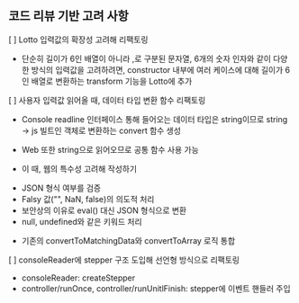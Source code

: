 ## 코드 리뷰 기반 고려 사항

[ ] Lotto 입력값의 확장성 고려해 리팩토링

-   단순히 길이가 6인 배열이 아니라 ,로 구분된 문자열, 6개의 숫자 인자와 같이 다양한 방식의 입력값을 고려하려면, constructor 내부에 여러 케이스에 대해 길이가 6인 배열로 변환하는 transform 기능을 Lotto에 추가

[ ] 사용자 입력값 읽어올 때, 데이터 타입 변환 함수 리팩토링

-   Console readline 인터페이스 통해 들어오는 데이터 타입은 string이므로 string -> js 빌트인 객체로 변환하는 convert 함수 생성

-   Web 또한 string으로 읽어오므로 공통 함수 사용 가능

-   이 때, 웹의 특수성 고려해 작성하기

*   JSON 형식 여부를 검증
*   Falsy 값("", NaN, false)의 의도적 처리
*   보안상의 이유로 eval() 대신 JSON 형식으로 변환
*   null, undefined와 같은 키워드 처리

-   기존의 convertToMatchingData와 convertToArray 로직 통합

[ ] consoleReader에 stepper 구조 도입해 선언형 방식으로 리팩토링

-   consoleReader: createStepper
-   controller/runOnce, controller/runUnitlFinish: stepper에 이벤트 핸들러 주입
